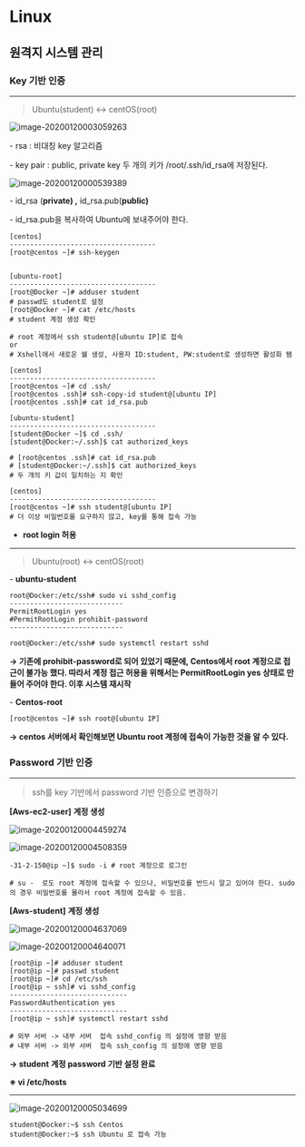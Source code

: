 # Linux



## 원격지 시스템 관리





### Key 기반 인증

---

> Ubuntu(student) ↔ centOS(root)



![image-20200120003059263](https://user-images.githubusercontent.com/58682321/72683951-aa92e500-3b1f-11ea-8707-9a88caa1c841.png)

\- rsa : 비대칭 key 알고리즘

\- key pair : public, private key 두 개의 키가 /root/.ssh/id_rsa에 저장된다.



![image-20200120000539389](https://user-images.githubusercontent.com/58682321/72683953-af579900-3b1f-11ea-9609-81425ec8a288.png)

\- id_rsa (**private) ,** id_rsa.pub(**public)**

\- id_rsa.pub을 복사하여 Ubuntu에 보내주어야 한다.



```shell
[centos]
------------------------------------
[root@centos ~]# ssh-keygen


[ubuntu-root]
------------------------------------
[root@Docker ~]# adduser student
# passwd도 student로 설정
[root@Docker ~]# cat /etc/hosts
# student 계정 생성 확인

# root 계정에서 ssh student@[ubuntu IP]로 접속
or
# Xshell에서 새로운 쉘 생성, 사용자 ID:student, PW:student로 생성하면 활성화 됌

[centos]
------------------------------------
[root@centos ~]# cd .ssh/
[root@centos .ssh]# ssh-copy-id student@[ubuntu IP]
[root@centos .ssh]# cat id_rsa.pub

[ubuntu-student]
------------------------------------
[student@Docker ~]$ cd .ssh/
[student@Docker:~/.ssh]$ cat authorized_keys

# [root@centos .ssh]# cat id_rsa.pub 
# [student@Docker:~/.ssh]$ cat authorized_keys
# 두 개의 키 값이 일치하는 지 확인

[centos]
------------------------------------
[root@centos ~]# ssh student@[ubuntu IP] 
# 더 이상 비밀번호를 요구하지 않고, key를 통해 접속 가능
```



- **root login 허용**

---

> Ubuntu(root) ↔ centOS(root)



\- **ubuntu-student**

```shell
root@Docker:/etc/ssh# sudo vi sshd_config
----------------------------
PermitRootLogin yes
#PermitRootLogin prohibit-password
----------------------------

root@Docker:/etc/ssh# sudo systemctl restart sshd
```

**→ 기존에 prohibit-password로 되어 있었기 때문에, Centos에서 root 계정으로 접근이 불가능 했다. 따라서 계정 접근 허용을 위해서는 PermitRootLogin yes 상태로 만들어 주어야 한다. 이후 시스템 재시작**



\- **Centos-root**

```shell
[root@centos ~]# ssh root@[ubuntu IP]
```

**→ centos 서버에서 확인해보면 Ubuntu root 계정에 접속이 가능한 것을 알 수 있다.**





### Password 기반 인증

---

> ssh를 key 기반에서 password 기반 인증으로 변경하기



**[Aws-ec2-user]** **계정 생성**



![image-20200120004459274](https://user-images.githubusercontent.com/58682321/72683963-cc8c6780-3b1f-11ea-8367-d78c4a9e131d.png)

![image-20200120004508359](https://user-images.githubusercontent.com/58682321/72683984-fb0a4280-3b1f-11ea-974a-75761cb8c8b9.png)



```shell
-31-2-150@ip ~]$ sudo -i # root 계정으로 로그인

# su -  로도 root 계정에 접속할 수 있으나, 비밀번호를 반드시 알고 있어야 한다. sudo의 경우 비밀번호를 몰라서 root 계정에 접속할 수 있음.
```

**[Aws-student]** **계정 생성**



![image-20200120004637069](https://user-images.githubusercontent.com/58682321/72683992-02315080-3b20-11ea-8fc8-f3e504a89001.png)

![image-20200120004640071](https://user-images.githubusercontent.com/58682321/72684048-9ac7d080-3b20-11ea-8f52-3ba261d3a3af.png)



```shell
[root@ip ~]# adduser student
[root@ip ~]# passwd student
[root@ip ~]# cd /etc/ssh
[root@ip ~ ssh]# vi sshd_config
-----------------------------
PasswordAuthentication yes
-----------------------------
[root@ip ~ ssh]# systemctl restart sshd

# 외부 서버 -> 내부 서버  접속 sshd_config 의 설정에 영향 받음
# 내부 서버 -> 외부 서버  접속 ssh_config 의 설정에 영향 받음
```

**→ student** **계정 password 기반 설정 완료**





**※ vi /etc/hosts**

---

![image-20200120005034699](https://user-images.githubusercontent.com/58682321/72683995-0b222200-3b20-11ea-9d49-4b507c29ce4a.png)



```shell
student@Docker:~$ ssh Centos
student@Docker:~$ ssh Ubuntu 로 접속 가능
```

